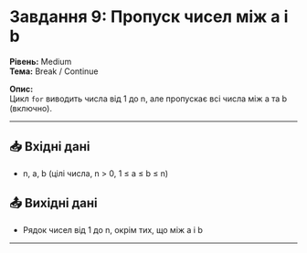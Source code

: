 # Завдання 9: Пропуск чисел між a і b

**Рівень:** Medium  
**Тема:** Break / Continue  

**Опис:**  
Цикл `for` виводить числа від 1 до n, але пропускає всі числа між a та b (включно).

---

## 📥 Вхідні дані
- n, a, b (цілі числа, n > 0, 1 ≤ a ≤ b ≤ n)

## 📤 Вихідні дані
- Рядок чисел від 1 до n, окрім тих, що між a і b

---